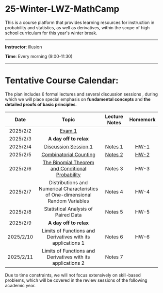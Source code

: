 # 25-Winter-LWZ-MathCamp

This is a course platform that provides learning resources for instruction in probability and statistics, as well as derivatives, within the scope of high school curriculum for this year's winter break.

---

**Instructor**: illusion

**Time**: Every morning (9:00-11:30)



---

# Tentative Course Calendar:

The plan includes 6 formal lectures and several discussion sessions , during which we will place special emphasis on **fundamental concepts** and **the detailed proofs of basic principles**.

| Date | Topic | Lecture Notes | Homemork |
|:----------:|:----------:|:----------:|:----------:|
| 2025/2/2 | [Exam 1](./Exam1.pdf) | | | |
| 2025/2/3 | **A day off to relax** | | |
| 2025/2/4 | [Discussion Session 1](./讲义/讲义1.pdf) | [Notes 1](./Notes/Notes-1.pdf) | [HW-1](./HW/HW-1.pdf) | 
| 2025/2/5 | [Combinatorial Counting](./讲义/讲义2.pdf) | [Notes 2](./Notes/Notes-2.pdf) | [HW-2](./HW/HW-2.pdf) | 
| 2025/2/6 | [The Binomial Theorem and Conditional Probability](./讲义/讲义3.pdf)  | Notes 3 | HW-3 | 
| 2025/2/7 | Distributions and Numerical Characteristics of One-dimensional Random Variables  | Notes 4 | HW-4 | 
| 2025/2/8 | Statistical Analysis of Paired Data | Notes 5 | HW-5 |
| 2025/2/9 | **A day off to relax** | | | 
| 2025/2/10 | Limits of Functions and Derivatives with its applications 1 | Notes 6 | HW-6 | 
| 2025/2/11 | Limits of Functions and Derivatives with its applications 2 | Notes 7 |  |


Due to time constraints, we will not focus extensively on skill-based problems, which will be covered in the review sessions of the following academic year.




